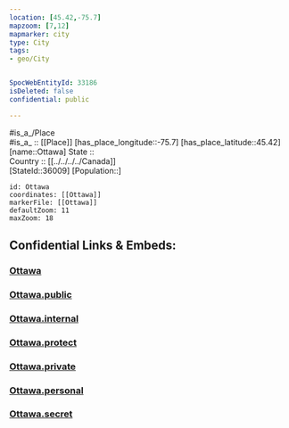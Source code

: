 ```yaml
---
location: [45.42,-75.7] 
mapzoom: [7,12] 
mapmarker: city 
type: City
tags:
- geo/City


SpocWebEntityId: 33186
isDeleted: false
confidential: public

---
```

#is_a_/Place  
#is_a_ :: [[Place]] 
[has_place_longitude::-75.7] 
[has_place_latitude::45.42] 
[name::Ottawa] 
State ::  
Country :: [[../../../../Canada]]  
[StateId::36009] 
[Population::] 



```leaflet
id: Ottawa
coordinates: [[Ottawa]] 
markerFile: [[Ottawa]] 
defaultZoom: 11 
maxZoom: 18
```


## Confidential Links & Embeds: 

### [Ottawa](/_Standards/Earth/Continent/America~North/Canada/provinces~Canada/Ontario/City/Ottawa.md) 

### [Ottawa.public](/_public/Earth/Continent/America~North/Canada/provinces~Canada/Ontario/City/Ottawa.public.md) 

### [Ottawa.internal](/_internal/Earth/Continent/America~North/Canada/provinces~Canada/Ontario/City/Ottawa.internal.md) 

### [Ottawa.protect](/_protect/Earth/Continent/America~North/Canada/provinces~Canada/Ontario/City/Ottawa.protect.md) 

### [Ottawa.private](/_private/Earth/Continent/America~North/Canada/provinces~Canada/Ontario/City/Ottawa.private.md) 

### [Ottawa.personal](/_personal/Earth/Continent/America~North/Canada/provinces~Canada/Ontario/City/Ottawa.personal.md) 

### [Ottawa.secret](/_secret/Earth/Continent/America~North/Canada/provinces~Canada/Ontario/City/Ottawa.secret.md)

